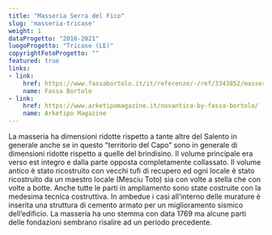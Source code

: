 ```yaml
---
title: "Masseria Serra del Fico"
slug: 'masseria-tricase'
weight: 1 
dataProgetto: "2016-2021"
luogoProgetto: "Tricase (LE)"
copyrightFotoProgetto: ""
featured: true
links:
- link:
    href: https://www.fassabortolo.it/it/referenze/-/ref/3343852/masseria-serra-del-fico
    name: Fassa Bortolo
- link:
    href: https://www.arketipomagazine.it/novantica-by-fassa-bortolo/
    name: Arketipo Magazine
---
```

La masseria ha dimensioni ridotte rispetto a tante altre del Salento in generale anche se in questo “territorio del Capo” sono in generale di dimensioni ridotte rispetto a quelle del brindisino.
Il volume principale era verso est integro e dalla parte opposta completamente collassato.  Il volume antico è stato ricostruito con vecchi tufi di recupero ed ogni locale è stato ricostruito da un maestro locale (Mesciu Toto) sia con volte a stella che con volte a botte. Anche tutte le parti in ampliamento sono state costruite con la medesima tecnica costruttiva. In ambedue i casi all’interno delle murature è inserita una struttura di cemento armato per un miglioramento sismico dell’edificio. La masseria ha uno stemma con data 1769 ma alcune parti delle fondazioni sembrano risalire ad un periodo precedente.